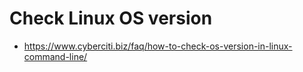 # Check Linux OS version

- https://www.cyberciti.biz/faq/how-to-check-os-version-in-linux-command-line/
